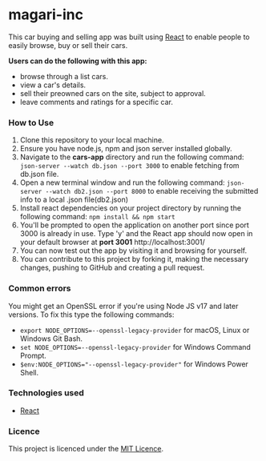 # magari-inc
This car buying and selling app was built using [React](https://react.dev/) to enable people to easily browse, buy or sell their cars.

**Users can do the following with this app:**
- browse through a list cars.
- view a car's details.
- sell their preowned cars on the site, subject to approval.
- leave comments and ratings for a specific car.

### How to Use
1. Clone this repository to your local machine. 
2. Ensure you have node.js, npm and json server installed globally. 
3. Navigate to the **cars-app** directory and run the following command: `json-server --watch db.json --port 3000` to enable fetching from db.json file. 
4. Open a new terminal window and run the following command: `json-server --watch db2.json --port 8000` to enable receiving the submitted info to a local .json file(db2.json)
5. Install react dependencies on your project directory by running the following command: `npm install && npm start` 
6. You'll be prompted to open the application on another port since port 3000 is already in use. Type 'y' and the React app should now open in your default browser at **port 3001** http://localhost:3001/
7. You can now test out the app by visiting it and browsing for yourself.
8. You can contribute to this project by forking it, making the necessary changes, pushing to GitHub and creating a pull request. 

### Common errors
You might get an OpenSSL error if you're using Node JS v17 and later versions. To fix this type the following commands: 
- `export NODE_OPTIONS=--openssl-legacy-provider` for macOS, Linux or Windows Git Bash.
- `set NODE_OPTIONS=--openssl-legacy-provider` for Windows Command Prompt.
- `$env:NODE_OPTIONS="--openssl-legacy-provider"` for Windows Power Shell.

### Technologies used 
- [React](https://react.dev/)

### Licence
This project is licenced under the [MIT Licence](https://github.com/kev065/cars-app/blob/main/LICENSE/).


